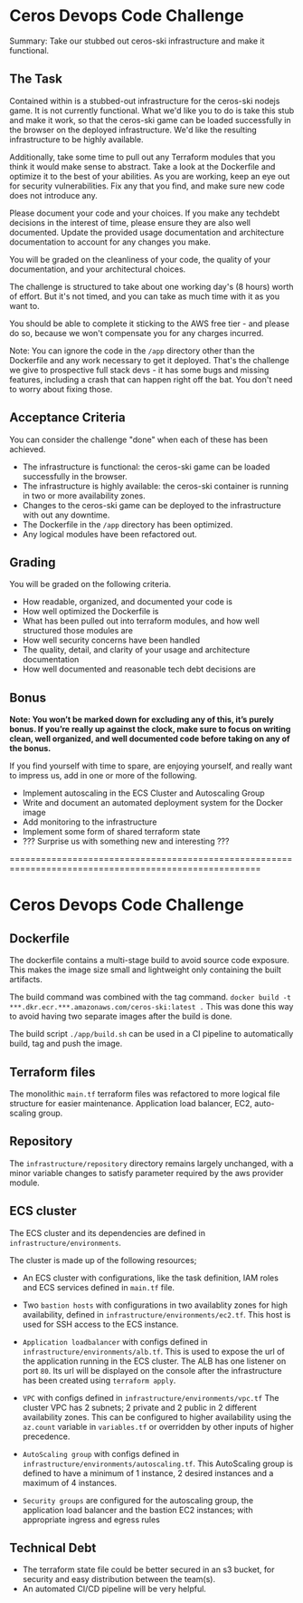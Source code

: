 # Ceros Devops Code Challenge

Summary: Take our stubbed out ceros-ski infrastructure and make it functional.

## The Task

Contained within is a stubbed-out infrastructure for the ceros-ski nodejs game.
It is not currently functional.  What we'd like you to do is take this stub and
make it work, so that the ceros-ski game can be loaded successfully in the
browser on the deployed infrastructure. We'd like the resulting infrastructure
to be highly available. 

Additionally, take some time to pull out any Terraform modules that you think
it would make sense to abstract.  Take a look at the Dockerfile and optimize it
to the best of your abilities.  As you are working, keep an eye out for
security vulnerabilities.  Fix any that you find, and make sure new code does
not introduce any.

Please document your code and your choices.  If you make any techdebt decisions
in the interest of time, please ensure they are also well documented.  Update
the provided usage documentation and architecture documentation to account for
any changes you make.

You will be graded on the cleanliness of your code, the quality of your
documentation, and your architectural choices.

The challenge is structured to take about one working day's (8 hours) worth of
effort.  But it's not timed, and you can take as much time with it as you want
to.

You should be able to complete it sticking to the AWS free tier - and please do
so, because we won't compensate you for any charges incurred.

Note: You can ignore the code in the `/app` directory other than the Dockerfile
and any work necessary to get it deployed.  That's the challenge we give to
prospective full stack devs - it has some bugs and missing features, including
a crash that can happen right off the bat.  You don't need to worry about
fixing those.

## Acceptance Criteria

You can consider the challenge "done" when each of these has been achieved.

- The infrastructure is functional: the ceros-ski game can be loaded successfully in the browser.
- The infrastructure is highly available: the ceros-ski container is running in two or more availability zones.
- Changes to the ceros-ski game can be deployed to the infrastructure with out any downtime.
- The Dockerfile in the `/app` directory has been optimized.
- Any logical modules have been refactored out.

## Grading

You will be graded on the following criteria.

- How readable, organized, and documented your code is
- How well optimized the Dockerfile is
- What has been pulled out into terraform modules, and how well structured those modules are
- How well security concerns have been handled
- The quality, detail, and clarity of your usage and architecture documentation
- How well documented and reasonable tech debt decisions are

## Bonus

**Note: You won’t be marked down for excluding any of this, it’s purely bonus.
If you’re really up against the clock, make sure to focus on writing clean, well
organized, and well documented code before taking on any of the bonus.**

If you find yourself with time to spare, are enjoying yourself, and really want
to impress us, add in one or more of the following.

- Implement autoscaling in the ECS Cluster and Autoscaling Group
- Write and document an automated deployment system for the Docker image
- Add monitoring to the infrastructure
- Implement some form of shared terraform state
- ??? Surprise us with something new and interesting ???



======================================================================================================

# Ceros Devops Code Challenge

## Dockerfile

The dockerfile contains a multi-stage build to avoid source code exposure.
This makes the image size small and lightweight only containing the built artifacts.

The build command was combined with the tag command. `docker build -t ***.dkr.ecr.***.amazonaws.com/ceros-ski:latest .` This was done this way to avoid having two separate images after the build is done.

The build script `./app/build.sh` can be used in a CI pipeline to automatically build, tag and push the image.

## Terraform files
The monolithic `main.tf` terraform files was refactored to more logical file structure for easier maintenance. Application load balancer, EC2, auto-scaling group.

## Repository

The `infrastructure/repository` directory remains largely unchanged, with a minor variable changes to satisfy parameter required by the aws provider module.

## ECS cluster

The ECS cluster and its dependencies are defined in `infrastructure/environments`.

The cluster is made up of the following resources;

- An ECS cluster with configurations, like the task definition, IAM roles and ECS services defined in `main.tf` file.

- Two `bastion hosts` with configurations in two availablity zones for high availability, defined in `infrastructure/environments/ec2.tf`.
This host is used for SSH access to the ECS instance. 

- `Application loadbalancer` with configs defined in `infrastructure/environments/alb.tf`.
This is used to expose the url of the application running in the ECS cluster. 
The ALB has one listener on port `80`. Its url will be displayed on the console after the infrastructure has been created using `terraform apply`.

- `VPC` with configs defined in `infrastructure/environments/vpc.tf`
The cluster VPC has 2 subnets; 2 private and 2 public in 2 different availability zones. This can be configured to higher availability using the `az.count` variable in `variables.tf` or overridden by other inputs of higher precedence.

- `AutoScaling group` with configs defined in `infrastructure/environments/autoscaling.tf`.
This AutoScaling group is defined to have a minimum of 1 instance, 2 desired instances and a maximum of 4 instances.

- `Security groups` are configured for the autoscaling group, the application load balancer and the bastion EC2 instances; with appropriate ingress and egress rules
  
## Technical Debt
- The terraform state file could be better secured in an s3 bucket, for security and easy distribution between the team(s).
- An automated CI/CD pipeline will be very helpful.
